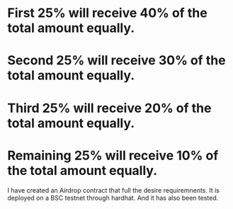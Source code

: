 # First 25% will receive 40% of the total amount equally.
# Second 25% will receive 30% of the total amount equally.
# Third 25% will receive 20% of the total amount equally.
# Remaining 25% will receive 10% of the total amount equally.

I have created an Airdrop contract that full the desire requiremnents. It is deployed on a BSC testnet through hardhat. And it has also been tested.